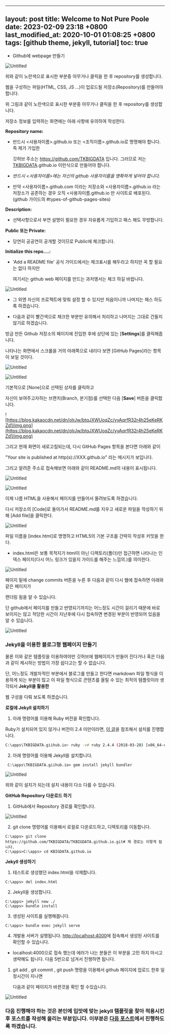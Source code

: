 ----
layout: post
title: Welcome to Not Pure Poole
date: 2023-02-09 23:18 +0800
last_modified_at: 2020-10-01 01:08:25 +0800
tags: [github theme, jekyll, tutorial]
toc:  true
----
    
- Github에 webpage 만들기

![Untitled](GitHub%20Web%20Page%201af04c28f6e84b559f992afd6e6c7d57/Untitled%202.png)

위와 같이 노란색으로 표시한 부분중 아무거나 클릭을 한 후 repository를 생성합니다.

웹을 구성하는 파일(HTML, CSS, JS ...)이 업로드될 저장소(Repository)를 만들어야 합니다.

위 그림과 같이 노란색으로 표시한 부분중 아무거나 클릭을 한 후 repository를 생성합니다.

저장소 정보를 입력하는 화면에는 아래 사항에 유의하여 작성한다.

**Repository name:**

- 반드시 <사용자이름>.github.io 또는 <조직이름>.github.io로 명명해야 합니다. 즉 제가 가입한
    
    깃허브 주소는 [h](https://github.com/)[ttps://github.com/TKBIGDATA](https://github.com/TKBIGDATA) 입니다. 그러므로 저는 [TKBIGDATA](https://github.com/TKBIGDATA).github.io 이런식으로 만들어야 합니다.
    
- *반드시 <사용자이름>에는 자신의 github 사용자이름을 명확하게 넣어야 합니다.*
- 만약 <사용자이름>.github.com 이라는 저장소와 <사용자이름>.github.io 라는 저장소가 공존하는 경우 오직 <사용자이름.github.io 만 사이트로 배포된다. (github 가이드의 #types-of-github-pages-sites)

**Description:**

- 선택사항으로서 부연 설명이 필요한 경우 자유롭게 기입하고 패스 해도 무방합니다.

**Public 또는 Private:**

- 당연히 공공연히 공개할 것이므로 Public에 체크합니다.

**Initialize this repo....:**

- 'Add a README file' 공식 가이드에서는 체크표시를 해두라고 하지만 꼭 할 필요는 없다 하지만
    
    여기서는 github web 페이지를 만드는 과저엥서는 체크 하길 바랍니다.
    

![Untitled](GitHub%20Web%20Page%201af04c28f6e84b559f992afd6e6c7d57/Untitled%203.png)

- 그 외엔 자신의 프로젝트에 맞춰  설정 할 수 있지만 처음이니까 나머지는 패스 하도록 하겠습니다.

- 다음과 같이 빨간색으로 체크한 부분만 유의해서 처리하고 나머지는 그대로 건들지 않기로 하겠습니다.

방금 만든 Github 저장소의 페이지에 진입한 후에 상단에 있는 [**Settings**]를 클릭해줍니다.

나타나는 화면에서 스크롤을 거의 아래쪽으로 내리다 보면 [GitHub Pages]라는 항목이 보일 것이다.

![Untitled](GitHub%20Web%20Page%201af04c28f6e84b559f992afd6e6c7d57/Untitled%204.png)

![Untitled](GitHub%20Web%20Page%201af04c28f6e84b559f992afd6e6c7d57/Untitled%205.png)

기본적으로 [None]으로 선택된 상자를 클릭하고

자신이 보여주고자하는 브랜치(Branch, 분기점)를 선택한 다음 [**Save**] 버튼을 클릭합니다.

![https://blog.kakaocdn.net/dn/olrJw/btqJXWUoqZc/yyAqrfR32r4h25eKeRKZd1/img.png](https://blog.kakaocdn.net/dn/olrJw/btqJXWUoqZc/yyAqrfR32r4h25eKeRKZd1/img.png)

그리고 현재 화면이 새로고침되는데, 다시 GitHub Pages 항목을 본다면 아래와 같이

"Your site is published at http(s)://XXX.github.io" 라는 메시지가 보입니다.

그리고 알려준 주소로 접속해보면 아래와 같이 README.md의 내용이 표시됩니다.

![Untitled](GitHub%20Web%20Page%201af04c28f6e84b559f992afd6e6c7d57/Untitled%206.png)

![Untitled](GitHub%20Web%20Page%201af04c28f6e84b559f992afd6e6c7d57/Untitled%207.png)

이제 나름 HTML을 사용해서 페이지를 만들어서 올려보도록 하겠습니다.

다시 저장소의 [Code]로 돌아가서 README.md를 지우고 새로운 파일을 작성하기 위해 [Add file]을 클릭한다.

![Untitled](GitHub%20Web%20Page%201af04c28f6e84b559f992afd6e6c7d57/Untitled%208.png)

파일 이름을 [index.html]로 명명하고 HTML5의 기본 구조를 간략히 작성후 커밋을 한다.

- index.html은 보통 목적지가 html이 아닌 디렉토리(폴더)만 접근하면 나타나는 인덱스 페이지(다시 어느 링크가 있을지 가이드를 해주는 느낌의.)를 의미한다.

![Untitled](GitHub%20Web%20Page%201af04c28f6e84b559f992afd6e6c7d57/Untitled%209.png)

페이지 밑에 change commits 버튼을 누른 후 다음과 같이 다시 웹에 접속하면 아래와 같은 페이지가 

랜더링 됨을 알 수 있습니다.

단  github에서 페이지를 만들고 반영되기까지는 어느정도 시간이 걸리기 때문에 바로 보이지는 않고 적당한 시간이 지난후에 다시 접속하면 변경된 부분이 반영되어 있음을 알 수 있습니다.

![Untitled](GitHub%20Web%20Page%201af04c28f6e84b559f992afd6e6c7d57/Untitled%2010.png)

### **Jekyll을 이용한 블로그형 웹페이지 만들기**

물론  이와 같은 템플릿을 이용하여야만 깃허브에 웹페이지가 만들어 진다거나 혹은 다음과 같이 제시하는 방법이 가장 쉽다고는 할 수 없습니다.

단, 어느정도 개발자적인 부분에서 블로그를 만들고 한다면 markdown 파일 형식을 이용하게 되는 부분이 많고 이 파일 형식으로 콘텐츠를 올릴 수 있는 최적의 템플릿이라 생각되서 **Jekyll을 활용한**

웹 구성을 다뤄 보도록 하겠습니다.

**로컬에 Jekyll 설치하기**

1. 아래 명령어를 이용해 Ruby 버전을 확인합니다.   

Ruby가 설치되어 있지 않거나 버전이 2.4 미만이라면, [이 글](https://junstar92.tistory.com/5)을 참조해서 설치를 진행합니다.

```bash
C:\apps\TKBIGDATA.giihub.io> ruby -v# ruby 2.4.4 (2018-03-28) [x86_64-darwin18] 와 같은 형태로 버전이 출력됩니다.
```

2. 아래 명령어를 이용해 Jekyll을 설치합니다.

```
 C:\apps\TKBIGDATA.giihub.io> gem install jekyll bundler
```

![Untitled](GitHub%20Web%20Page%201af04c28f6e84b559f992afd6e6c7d57/Untitled%2011.png)

위와 같이 설치가 되는데 설치 내용이 다소 다를 수 있습니다.

**GitHub Repository 다운로드 하기**

1. GitHub에서 Repository 경로를 확인합니다.

![Untitled](GitHub%20Web%20Page%201af04c28f6e84b559f992afd6e6c7d57/Untitled%2012.png)

2. git clone 명령어를 이용해서 로컬로 다운로드하고, 디렉토리를 이동합니다.

```
C:\apps> git clone https://github.com/TKBIGDATA/TKBIGDATA.github.io.git# 제 경로는 이렇게 됩니다.
C:\apps>C:\apps> cd KBIGDATA.github.io

```

**Jekyll 생성하기**

1. 테스트로 생성했던 index.html을 삭제합니다.

```
C:\apps> del index.html
```

2. Jekyll을 생성합니다.

```
C:\apps> jekyll new ./
C:\apps> bundle install

```

3. 생성된 사이트를 실행해봅니다.

```
C:\apps> bundle exec jekyll serve
```

4. 개발용 서버가 실행됩니다. [http://localhost:4000](http://127.0.0.1:4000/)에 접속해서 생성된 사이트를 확인할 수 있습니다.

- localhost:4000으로 접속 했는데 에러가 나는 분들은 이 부분을 고민 하지 마시고 생략해도 됩니다. 다음 5번으로 넘겨서 진행하면 됩니다.

1. git add , git commit , git push 명령을 이용해서 github 페이지에 업로드 한후 일정시간이 지나면
    
    다음과 같이 페이지가 바뀐것을 확인 할 수있습니다.
    

![Untitled](GitHub%20Web%20Page%201af04c28f6e84b559f992afd6e6c7d57/Untitled%2013.png)

### 다음 진행해야 하는 것은 본인에 입맛에 맞는 jekyll 템플릿을 찾아 적용시킨후 포스트를 작성해 올리는 부분입니다. 이부분은 [**다음 포스트**](https://www.notion.so/Github-Web-page-2-7a5efa12597c46b68698b242a3096539)에서 진행하도록 하겠습니다.